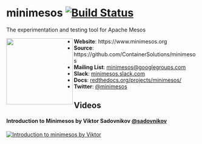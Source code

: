 # minimesos [![Build Status](https://travis-ci.org/ContainerSolutions/minimesos.svg?branch=master)](https://travis-ci.org/ContainerSolutions/minimesos)

The experimentation and testing tool for Apache Mesos

<img align="left" width="175" src="https://github.com/ContainerSolutions/minimesos/raw/master/images/minimesos.png">
<ul>
<li><strong>Website</strong>: https://www.minimesos.org
<li><strong>Source</strong>: https://github.com/ContainerSolutions/minimesos
<li><strong>Mailing List</strong>: <a href="https://groups.google.com/d/forum/minimesos">minimesos@googlegroups.com</a>
<li><strong>Slack</strong>: <a href="https://minimesos.slack.com">minimesos.slack.com</a>
<li><strong>Docs</strong>: <a href="https://readthedocs.org/projects/minimesos">redthedocs.org/projects/minimesos/</a>
<li><strong>Twitter</strong>: <a href="https://twitter.com/minimesos">@minimesos</a>
</ul>
</p>

## Videos

#### Introduction to Minimesos by Viktor Sadovnikov [@sadovnikov](https://twitter.com/sadovnikov)

[![Introduction to minimesos by Viktor](https://raw.githubusercontent.com/containersolutions/minimesos/master/docs/images/introduction-to-minimesos-screenshot.jpg)](https://www.youtube.com/watch?v=jVGyz8sCZSU)
